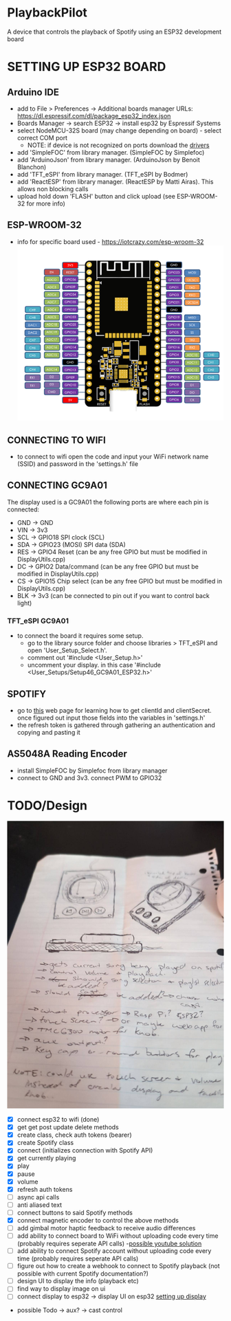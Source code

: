 # PlaybackPilot

A device that controls the playback of Spotify using an ESP32 development board

# SETTING UP ESP32 BOARD

## Arduino IDE

- add to File > Preferences -> Additional boards manager URLs: https://dl.espressif.com/dl/package_esp32_index.json
- Boards Manager -> search ESP32 -> install esp32 by Espressif Systems
- select NodeMCU-32S board (may change depending on board) - select correct COM port
  - NOTE: if device is not recognized on ports download the [drivers](https://www.silabs.com/developers/usb-to-uart-bridge-vcp-drivers?tab=downloads)
- add 'SimpleFOC' from library manager. (SimpleFOC by Simplefoc)
- add 'ArduinoJson' from library manager. (ArduinoJson by Benoit Blanchon)
- add 'TFT_eSPI' from library manager. (TFT_eSPI by Bodmer)
- add 'ReactESP' from library manager. (ReactESP by Matti Airas). This allows non blocking calls
- upload hold down 'FLASH' button and click upload (see ESP-WROOM-32 for more info)

## ESP-WROOM-32

- info for specific board used - https://iotcrazy.com/esp-wroom-32
  ![alt text](esp_wroom_32_printable.png)

## CONNECTING TO WIFI

- to connect to wifi open the code and input your WiFi network name (SSID) and password in the 'settings.h' file

## CONNECTING GC9A01

The display used is a GC9A01
the following ports are where each pin is connected:

- GND -> GND
- VIN -> 3v3
- SCL -> GPIO18 SPI clock (SCL)
- SDA -> GPIO23 (MOSI) SPI data (SDA)
- RES -> GPIO4 Reset (can be any free GPIO but must be modified in DisplayUtils.cpp)
- DC -> GPIO2 Data/command (can be any free GPIO but must be modified in DisplayUtils.cpp)
- CS -> GPIO15 Chip select (can be any free GPIO but must be modified in DisplayUtils.cpp)
- BLK -> 3v3 (can be connected to pin out if you want to control back light)

### TFT_eSPI GC9A01

- to connect the board it requires some setup.
  - go to the library source folder and choose libraries > TFT_eSPI and open 'User_Setup_Select.h'.
  - comment out '#include <User_Setup.h>'
  - uncomment your display. in this case '#include <User_Setups/Setup46_GC9A01_ESP32.h>'

## SPOTIFY

- go to [this](https://developer.spotify.com/documentation/web-api) web page for learning how to get clientId and clientSecret. once figured out input those fields into the variables in 'settings.h'
- the refresh token is gathered through gathering an authentication and copying and pasting it

## AS5048A Reading Encoder

- install SimpleFOC by Simplefoc from library manager
- connect to GND and 3v3. connect PWM to GPIO32

# TODO/Design

![alt text](image.png)

- [x] connect esp32 to wifi (done)
- [x] get get post update delete methods
- [x] create class, check auth tokens (bearer)
- [x] create Spotify class
- [x] connect (initializes connection with Spotify API)
- [x] get currently playing
- [x] play
- [x] pause
- [x] volume
- [x] refresh auth tokens
- [ ] async api calls
- [ ] anti aliased text
- [ ] connect buttons to said Spotify methods
- [x] connect magnetic encoder to control the above methods
- [ ] add gimbal motor haptic feedback to receive audio differences
- [ ] add ability to connect board to WiFi without uploading code every time (probably requires seperate API calls) -[possible youtube solution](https://www.youtube.com/watch?v=JYtDibqJMs0&ab_channel=techiesms)
- [ ] add ability to connect Spotify account without uploading code every time (probably requires seperate API calls)
- [ ] figure out how to create a webhook to connect to Spotify playback (not possible with current Spotify documentation?)
- [ ] design UI to display the info (playback etc)
- [ ] find way to display image on ui
- [ ] connect display to esp32 -> display UI on esp32 [setting up display](https://dronebotworkshop.com/gc9a01/)

- possible Todo
  -> aux?
  -> cast control

